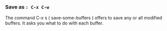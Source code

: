 ### Save as `: C-x C-w`
The command C-x s ( save-some-buffers ) offers to save any or all modified buffers. It asks you what to do with each buffer. 
